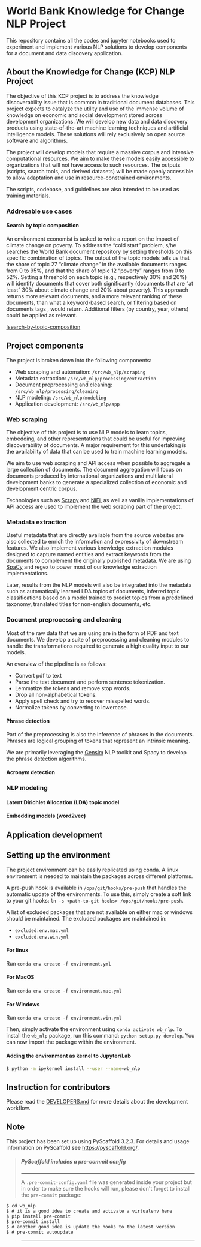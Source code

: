 # World Bank Knowledge for Change NLP Project

This repository contains all the codes and jupyter notebooks used to experiment and implement various NLP solutions to develop components for a document and data discovery application.

## About the Knowledge for Change (KCP) NLP Project

The objective of this KCP project is to address the knowledge discoverability issue that is common in traditional document databases. This project expects to catalyze the utility and use of the immense volume of knowledge on economic and social development stored across development organizations.  We will develop new data and data discovery products using state-of-the-art machine learning techniques and artificial intelligence models. These solutions will rely exclusively on open source software and algorithms.

The project will develop models that require a massive corpus and intensive computational resources. We aim to make these models easily accessible to organizations that will not have access to such resources. The outputs (scripts, search tools, and derived datasets) will be made openly accessible to allow adaptation and use in resource-constrained environments.

The scripts, codebase, and guidelines are also intended to be used as training materials.

### Addresable use cases

#### Search by topic composition

An environment economist is tasked to write a report on the impact of climate change on poverty. To address the “cold start” problem, s/he searches the World Bank document repository by setting thresholds on this specific combination of topics. The output of the topic models tells us that the share of topic 27 “climate change” in the available documents  ranges from 0 to 95%, and that the share of topic 12 “poverty” ranges from 0 to 52%. Setting a threshold on each topic (e.g., respectively 30% and 20%) will identify documents that cover both significantly (documents that are “at least” 30% about climate change and 20% about poverty). This approach returns more relevant documents, and a more relevant ranking of these documents, than what a keyword-based search, or filtering based on documents tags , would return. Additional filters (by country, year, others) could be applied as relevant.

[!search-by-topic-composition](/docs/_static/img/search-by-topic-composition.png)

## Project components

The project is broken down into the following components:

- Web scraping and automation: `/src/wb_nlp/scraping`
- Metadata extraction: `/src/wb_nlp/processing/extraction`
- Document preprocessing and cleaning: `/src/wb_nlp/processing/cleaning`
- NLP modeling: `/src/wb_nlp/modeling`
- Application development: `/src/wb_nlp/app`

### Web scraping

The objective of this project is to use NLP models to learn topics, embedding, and other representations that could be useful for improving discoverability of documents. A major requirement for this undertaking is the availability of data that can be used to train machine learning models.

We aim to use web scraping and API access when possible to aggregate a large collection of documents. The document aggregation will focus on documents produced by international organizations and multilateral development banks to generate a specialized collection of economic and development centric corpus.

Technologies such as [Scrapy](https://scrapy.org/) and [NiFi](https://nifi.apache.org/), as well as vanilla implementations of API access are used to implement the web scraping part of the project.

### Metadata extraction

Useful metadata that are directly available from the source websites are also collected to enrich the information and expressivity of downstream features. We also implement various knowledge extraction modules designed to capture named entities and extract keywords from the documents to complement the originally published metadata. We are using [SpaCy](https://spacy.io/) and regex to power most of our knowledge extraction implementations.

Later, results from the NLP models will also be integrated into the metadata such as automatically learned LDA topics of documents, inferred topic classifications based on a model trained to predict topics from a predefined taxonomy, translated titles for non-english documents, etc.

### Document preprocessing and cleaning

Most of the raw data that we are using are in the form of PDF and text documents. We develop a suite of preprocessing and cleaning modules to handle the transformations required to generate a high quality input to our models.

An overview of the pipeline is as follows:
- Convert pdf to text
- Parse the text document and perform sentence tokenization.
- Lemmatize the tokens and remove stop words.
- Drop all non-alphabetical tokens.
- Apply spell check and try to recover misspelled words.
- Normalize tokens by converting to lowercase.

#### Phrase detection

Part of the preprocessing is also the inference of phrases in the documents. Phrases are logical grouping of tokens that represent an intrinsic meaning.

We are primarily leveraging the [Gensim](https://radimrehurek.com/gensim/) NLP toolkit and Spacy to develop the phrase detection algorithms.

#### Acronym detection


### NLP modeling


#### Latent Dirichlet Allocation (LDA) topic model

#### Embedding models (word2vec)


## Application development

## Setting up the environment

The project environment can be easily replicated using conda. A linux environment is needed to maintain the packages across different platforms.

A pre-push hook is available in `/ops/git/hooks/pre-push` that handles the automatic update of the environments. To use this, simply create a soft link to your git hooks: `ln -s <path-to-git hooks> /ops/git/hooks/pre-push`.

A list of excluded packages that are not available on either mac or windows should be maintained. The excluded packages are maintained in:

- `excluded.env.mac.yml`
- `excluded.env.win.yml`

#### For linux

Run `conda env create -f environment.yml`

#### For MacOS

Run `conda env create -f environment.mac.yml`

#### For Windows

Run `conda env create -f environment.win.yml`

Then, simply activate the environment using `conda activate wb_nlp`. To install the `wb_nlp` package, run this command: `python setup.py develop`. You can now import the package within the environment.

#### Adding the environment as kernel to Jupyter/Lab

```bash
$ python -m ipykernel install --user --name=wb_nlp
```

## Instruction for contributors

Please read the [DEVELOPERS.md](/DEVELOPERS.md) for more details about the development workflow.

## Note

This project has been set up using PyScaffold 3.2.3. For details and usage
information on PyScaffold see https://pyscaffold.org/.

> ##### PyScaffold includes a pre-commit config
> ---
> A `.pre-commit-config.yaml` file was generated inside your project but in order to make sure the hooks will run, please don't forget to install the `pre-commit` package:

    $ cd wb_nlp
    $ # it is a good idea to create and activate a virtualenv here
    $ pip install pre-commit
    $ pre-commit install
    $ # another good idea is update the hooks to the latest version
    $ # pre-commit autoupdate
> ---
